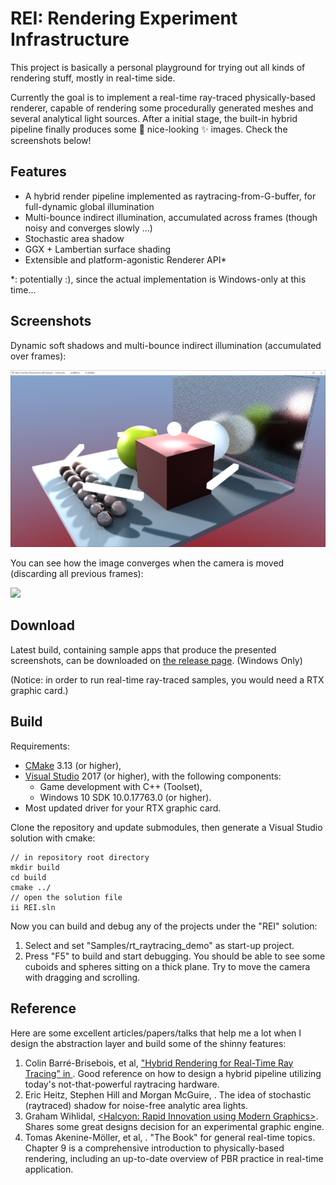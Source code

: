 # REI: Rendering Experiment Infrastructure

This project is basically a personal playground for trying out all kinds of rendering stuff, mostly in real-time side.

Currently the goal is to implement a real-time ray-traced physically-based renderer, capable of rendering some procedurally generated meshes and several analytical light sources. After a initial stage, the built-in hybrid pipeline finally produces some :rocket: nice-looking :sparkles: images. Check the screenshots below!

## Features

- A hybrid render pipeline implemented as raytracing-from-G-buffer, for full-dynamic global illumination
- Multi-bounce indirect illumination, accumulated across frames (though noisy and converges slowly ...)
- Stochastic area shadow
- GGX + Lambertian surface shading
- Extensible and platform-agonistic Renderer API*

*: potentially :), since the actual implementation is Windows-only at this time...

## Screenshots

Dynamic soft shadows and multi-bounce indirect illumination (accumulated over frames): 

![](/docs/img/screenshots/raytraced_demo.png)

You can see how the image converges when the camera is moved (discarding all previous frames): 

![](/docs/img/screenshots/raytraced_demo.gif)

## Download

Latest build, containing sample apps that produce the presented screenshots, can be downloaded on [the release page](https://github.com/lhiuming/REI/releases). (Windows Only)

(Notice: in order to run real-time ray-traced samples, you would need a RTX graphic card.)

## Build

Requirements: 

- [CMake](https://cmake.org/) 3.13 (or higher),
- [Visual Studio](https://visualstudio.microsoft.com/) 2017 (or higher), with the following components:
	- Game development with C++ (Toolset),
	- Windows 10 SDK 10.0.17763.0 (or higher).
- Most updated driver for your RTX graphic card.

Clone the repository and update submodules, then generate a Visual Studio solution with cmake: 

	// in repository root directory 
	mkdir build
	cd build
	cmake ../
	// open the solution file
	ii REI.sln

Now you can build and debug any of the projects under the "REI" solution:

1. Select and set "Samples/rt_raytracing_demo" as start-up project.
2. Press "F5" to build and start debugging. You should be able to see some cuboids and spheres sitting on a thick plane. Try to move the camera with dragging and scrolling.

## Reference 

Here are some excellent articles/papers/talks that help me a lot when I design the abstraction layer and build some of the shinny features: 

1. Colin Barré-Brisebois, et al, ["Hybrid Rendering for Real-Time Ray Tracing" in <Ray Tracing Gems>](http://www.realtimerendering.com/raytracinggems/). Good reference on how to design a hybrid pipeline utilizing today's not-that-powerful raytracing hardware. 
2. Eric Heitz, Stephen Hill and Morgan McGuire, [<Combining Analytic Direct Illumination and Stochastic Shadows>](https://eheitzresearch.wordpress.com/705-2/). The idea of stochastic (raytraced) shadow for noise-free analytic area lights.
3. Graham Wihlidal, [<Halcyon: Rapid Innovation using Modern Graphics>](https://www.khronos.org/assets/uploads/developers/library/2019-reboot-develop-blue/SEED-EA_Rapid-Innovation-Using-Modern-Graphics_Apr19.pdf). Shares some great designs decision for an experimental graphic engine. 
4. Tomas Akenine-Möller, et al, [<Real-Time Rendering>](http://www.realtimerendering.com/). "The Book" for general real-time topics. Chapter 9 is a comprehensive introduction to physically-based rendering, including an up-to-date overview of PBR practice in real-time application. 
